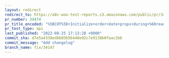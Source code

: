 ```yaml
---
layout: redirect
redirect_to: https://a8c-woo-test-reports.s3.amazonaws.com/public/pr/34474/api/index.html
pr_number: 34474
pr_title_encoded: "%5BCOT%5D+Initialize+order+date+props+during+%60read%28%29%60+as+GMT"
pr_test_type: api
last_published: "2022-08-25 17:13:28 +0000"
commit_sha: d7e5a4338edbb85b56448e92c7e9138b0faac2b6
commit_message: "Add changelog"
branch_name: fix/34147
---
```

